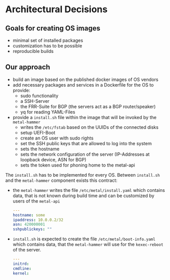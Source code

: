 # Architectural Decisions

## Goals for creating OS images

* minimal set of installed packages
* customization has to be possible
* reproducible builds

## Our approach

* build an image based on the published docker images of OS vendors
* add necessary packages and services in a Dockerfile for the OS to provide:
  * sudo functionality
  * a SSH-Server
  * the FRR-Suite for BGP (the servers act as a BGP router/speaker)
  * yq for reading YAML-Files
* provide a `install.sh` file within the image that will be invoked by the `metal-hammer`
  * writes the `/etc/fstab` based on the UUIDs of the connected disks
  * setup UEFI-Boot
  * create an OS user with sudo rights
  * set the SSH public keys that are allowed to log into the system
  * sets the hostname
  * sets the network configuration of the server (IP-Addresses at loopback device, ASN for BGP)
  * sets the token used for phoning home to the metal-api

The `install.sh` has to be implemented for every OS. Between `install.sh` and the `metal-hammer` component exists this contract:

* the `metal-hammer` writes the file `/etc/metal/install.yaml` which contains data, that is not known during build time and can be customized by users of the `metal-api`

  ```yaml
  ---
  hostname: some
  ipaddress: 10.0.0.2/32
  asn: 420000001
  sshpublickeys: ""
  ```

* `install.sh` is expected to create the file `/etc/metal/boot-info.yaml` which contains data, that the `metal-hammer` will use for the `kexec-reboot` of the server.

  ```yaml
  ---
  initrd:
  cmdline:
  kernel:
  ```
